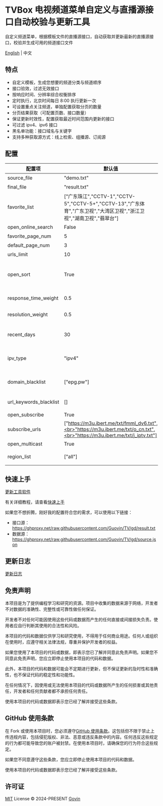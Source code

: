 # TVBox 电视频道菜单自定义与直播源接口自动校验与更新工具

自定义频道菜单，根据模板文件的直播源接口，自动获取并更新最新的直播源接口，校验并生成可用的频道接口文件

[English](./README-EN.md) | 中文

## 特点

- 自定义模板，生成您想要的频道分类与频道顺序
- 接口验效，过滤无效接口
- 按响应时间、分辨率综合权衡排序
- 定时执行，北京时间每日 8:00 执行更新一次
- 可设置重点关注频道，单独配置获取分页的数量
- 分页结果获取（可配置页数、接口数量）
- 保证更新时效性，配置获取最近时间范围内更新的接口
- 可过滤 ipv4、ipv6 接口
- 黑名单功能：接口域名与关键字
- 支持多种获取源方式：线上检索、组播源、订阅源

## 配置

| 配置项                 | 默认值                                                                                                                      | 描述                                                                 |
| ---------------------- | --------------------------------------------------------------------------------------------------------------------------- | -------------------------------------------------------------------- |
| source_file            | "demo.txt"                                                                                                                  | 模板文件名称                                                         |
| final_file             | "result.txt"                                                                                                                | 生成文件名称                                                         |
| favorite_list          | ["广东珠江","CCTV-1","CCTV-5","CCTV-5+","CCTV-13","广东体育","广东卫视","大湾区卫视","浙江卫视","湖南卫视","翡翠台"]        | 关注频道名称列表（仅用于与常规频道区分，自定义获取分页数量）         |
| open_online_search     | False                                                                                                                       | 开启线上检索源功能                                                   |
| favorite_page_num      | 5                                                                                                                           | 关注频道获取分页数量                                                 |
| default_page_num       | 3                                                                                                                           | 常规频道获取分页数量                                                 |
| urls_limit             | 10                                                                                                                          | 单个频道接口数量                                                     |
| open_sort              | True                                                                                                                        | 开启排序功能（响应速度、日期、分辨率），若更执行时间较长可关闭此功能 |
| response_time_weight   | 0.5                                                                                                                         | 响应时间权重值（所有权重值总和应为 1）                               |
| resolution_weight      | 0.5                                                                                                                         | 分辨率权重值 （所有权重值总和应为 1）                                |
| recent_days            | 30                                                                                                                          | 获取最近时间范围内更新的接口（单位天），适当减小可避免出现匹配问题   |
| ipv_type               | "ipv4"                                                                                                                      | 生成结果中接口的类型，可选值："ipv4"、"ipv6"、"all"                  |
| domain_blacklist       | ["epg.pw"]                                                                                                                  | 接口域名黑名单，用于过滤低质量含广告类域名的接口                     |
| url_keywords_blacklist | []                                                                                                                          | 接口关键字黑名单，用于过滤含特定字符的接口                           |
| open_subscribe         | True                                                                                                                        | 开启订阅源功能                                                       |
| subscribe_urls         | ["https://m3u.ibert.me/txt/fmml_dv6.txt",<br>"https://m3u.ibert.me/txt/o_cn.txt",<br>"https://m3u.ibert.me/txt/j_iptv.txt"] | 订阅源列表                                                           |
| open_multicast         | True                                                                                                                        | 开启组播源功能                                                       |
| region_list            | ["all"]                                                                                                                     | 组播源地区列表，[更多地区](./fofa_map.py)，"all"表示所有地区         |

## 快速上手

[更新工具软件](https://github.com/Guovin/TV/releases)

有关详细教程，请查看[快速上手](./docs/tutorial.md)

如果您不想折腾，刚好我的配置符合您的需求，可以使用以下链接：

- 接口源：https://ghproxy.net/raw.githubusercontent.com/Guovin/TV/gd/result.txt
- 数据源：https://ghproxy.net/raw.githubusercontent.com/Guovin/TV/gd/source.json

## 更新日志

[更新日志](./CHANGELOG.md)

## 免责声明

本项目是为了提供编程学习和研究的资源。项目中收集的数据来源于网络，开发者不对数据的准确性、完整性或可靠性做任何保证。

开发者不对任何可能因使用这些代码或数据而产生的任何直接或间接损失负责。使用者应自行判断其使用的合法性和风险。

本项目的代码和数据仅供学习和研究使用，不得用于任何商业用途。任何人或组织在使用时，应遵守相关法律法规，尊重并保护开发者的权益。

如果您使用了本项目的代码或数据，即表示您已了解并同意此免责声明。如果您不同意此免责声明，您应立即停止使用本项目的代码和数据。

此外，本项目的代码和数据可能会不定期进行更新，但不保证更新的及时性和准确性，也不保证代码的稳定性和功能性。

在任何情况下，因使用或无法使用本项目的代码或数据所产生的任何损害或其他责任，开发者和任何贡献者都不承担任何责任。

使用本项目的代码或数据即表示您已经了解并接受这些条款。

## GitHub 使用条款

在 Fork 或使用本项目时，您必须遵守[GitHub 使用条款](https://docs.github.com/cn/github/site-policy/github-terms-of-service)。这包括但不限于禁止上传违规内容，包括侵犯版权、非法、恶意或违反条款中的内容。任何违反这些规定的行为都可能导致您的账户被封禁。在使用本项目时，请确保您的行为符合这些规定。

如果您不同意遵守这些条款，您应立即停止使用本项目的代码和数据。

使用本项目的代码或数据即表示您已经了解并接受这些条款。

## 许可证

[MIT](./LICENSE) License &copy; 2024-PRESENT [Govin](https://github.com/guovin)
